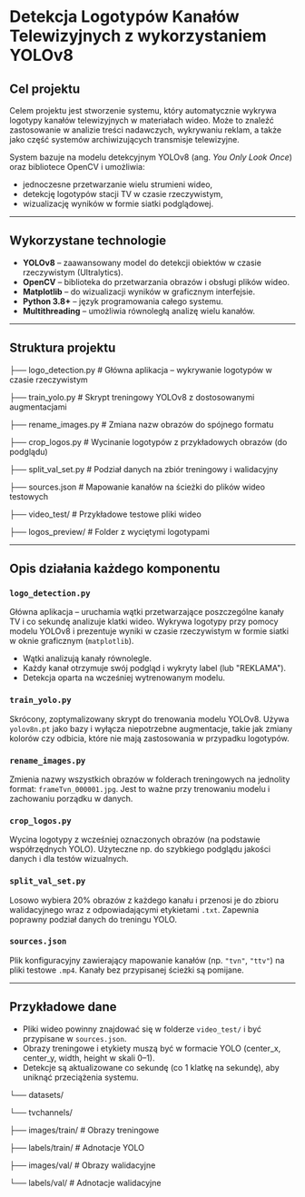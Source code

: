 #  Detekcja Logotypów Kanałów Telewizyjnych z wykorzystaniem YOLOv8

##  Cel projektu

Celem projektu jest stworzenie systemu, który automatycznie wykrywa logotypy kanałów telewizyjnych w materiałach wideo. Może to znaleźć zastosowanie w analizie treści nadawczych, wykrywaniu reklam, a także jako część systemów archiwizujących transmisje telewizyjne.

System bazuje na modelu detekcyjnym YOLOv8 (ang. *You Only Look Once*) oraz bibliotece OpenCV i umożliwia:

- jednoczesne przetwarzanie wielu strumieni wideo,
- detekcję logotypów stacji TV w czasie rzeczywistym,
- wizualizację wyników w formie siatki podglądowej.

---

##  Wykorzystane technologie

- **YOLOv8** – zaawansowany model do detekcji obiektów w czasie rzeczywistym (Ultralytics).
- **OpenCV** – biblioteka do przetwarzania obrazów i obsługi plików wideo.
- **Matplotlib** – do wizualizacji wyników w graficznym interfejsie.
- **Python 3.8+** – język programowania całego systemu.
- **Multithreading** – umożliwia równoległą analizę wielu kanałów.

---

##  Struktura projektu
├── logo_detection.py # Główna aplikacja – wykrywanie logotypów w czasie rzeczywistym

├── train_yolo.py # Skrypt treningowy YOLOv8 z dostosowanymi augmentacjami

├── rename_images.py # Zmiana nazw obrazów do spójnego formatu

├── crop_logos.py # Wycinanie logotypów z przykładowych obrazów (do podglądu)

├── split_val_set.py # Podział danych na zbiór treningowy i walidacyjny

├── sources.json # Mapowanie kanałów na ścieżki do plików wideo testowych

├── video_test/ # Przykładowe testowe pliki wideo

├── logos_preview/ # Folder z wyciętymi logotypami

---

##  Opis działania każdego komponentu

### `logo_detection.py`
Główna aplikacja – uruchamia wątki przetwarzające poszczególne kanały TV i co sekundę analizuje klatki wideo. Wykrywa logotypy przy pomocy modelu YOLOv8 i prezentuje wyniki w czasie rzeczywistym w formie siatki w oknie graficznym (`matplotlib`).

- Wątki analizują kanały równolegle.
- Każdy kanał otrzymuje swój podgląd i wykryty label (lub "REKLAMA").
- Detekcja oparta na wcześniej wytrenowanym modelu.

### `train_yolo.py`
Skrócony, zoptymalizowany skrypt do trenowania modelu YOLOv8. Używa `yolov8n.pt` jako bazy i wyłącza niepotrzebne augmentacje, takie jak zmiany kolorów czy odbicia, które nie mają zastosowania w przypadku logotypów.

### `rename_images.py`
Zmienia nazwy wszystkich obrazów w folderach treningowych na jednolity format: `frameTvn_000001.jpg`. Jest to ważne przy trenowaniu modelu i zachowaniu porządku w danych.

### `crop_logos.py`
Wycina logotypy z wcześniej oznaczonych obrazów (na podstawie współrzędnych YOLO). Użyteczne np. do szybkiego podglądu jakości danych i dla testów wizualnych.

### `split_val_set.py`
Losowo wybiera 20% obrazów z każdego kanału i przenosi je do zbioru walidacyjnego wraz z odpowiadającymi etykietami `.txt`. Zapewnia poprawny podział danych do treningu YOLO.

### `sources.json`
Plik konfiguracyjny zawierający mapowanie kanałów (np. `"tvn"`, `"ttv"`) na pliki testowe `.mp4`. Kanały bez przypisanej ścieżki są pomijane.

---

## Przykładowe dane

- Pliki wideo powinny znajdować się w folderze `video_test/` i być przypisane w `sources.json`.
- Obrazy treningowe i etykiety muszą być w formacie YOLO (center_x, center_y, width, height w skali 0–1).
- Detekcje są aktualizowane co sekundę (co 1 klatkę na sekundę), aby uniknąć przeciążenia systemu.

└── datasets/

└── tvchannels/

├── images/train/ # Obrazy treningowe

├── labels/train/ # Adnotacje YOLO

├── images/val/ # Obrazy walidacyjne

└── labels/val/ # Adnotacje walidacyjne

